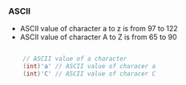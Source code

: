 ### ASCII

* ASCII value of character a to z is from 97 to 122
* ASCII value of character A to Z is from 65 to 90


```java

    // ASCII value of a character
    (int)'a' // ASCII value of characer a
    (int)'C' // ASCII value of characer C
    



```
